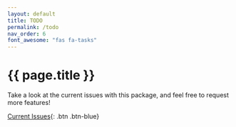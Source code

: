```yaml
---
layout: default
title: TODO
permalink: /todo
nav_order: 6
font_awesome: "fas fa-tasks"
---
```


# <i class="{{ page.font_awesome }}"></i> {{ page.title }}

Take a look at the current issues with this package, and feel free to request more features!

[Current Issues](https://github.com/cbteeple/hand_arm_cbt/issues){: .btn .btn-blue}


